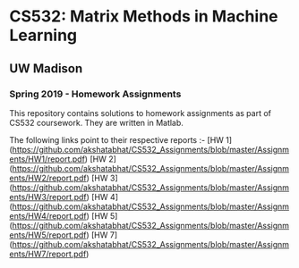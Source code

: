 # CS532: Matrix Methods in Machine Learning
## UW Madison
### Spring 2019 - Homework Assignments

This repository contains solutions to homework assignments as part of CS532 coursework. They are written in Matlab.

The following links point to their respective reports :-
[HW 1] (https://github.com/akshatabhat/CS532_Assignments/blob/master/Assignments/HW1/report.pdf)
[HW 2] (https://github.com/akshatabhat/CS532_Assignments/blob/master/Assignments/HW2/report.pdf)
[HW 3] (https://github.com/akshatabhat/CS532_Assignments/blob/master/Assignments/HW3/report.pdf)
[HW 4] (https://github.com/akshatabhat/CS532_Assignments/blob/master/Assignments/HW4/report.pdf)
[HW 5] (https://github.com/akshatabhat/CS532_Assignments/blob/master/Assignments/HW5/report.pdf)
[HW 7] (https://github.com/akshatabhat/CS532_Assignments/blob/master/Assignments/HW7/report.pdf)
